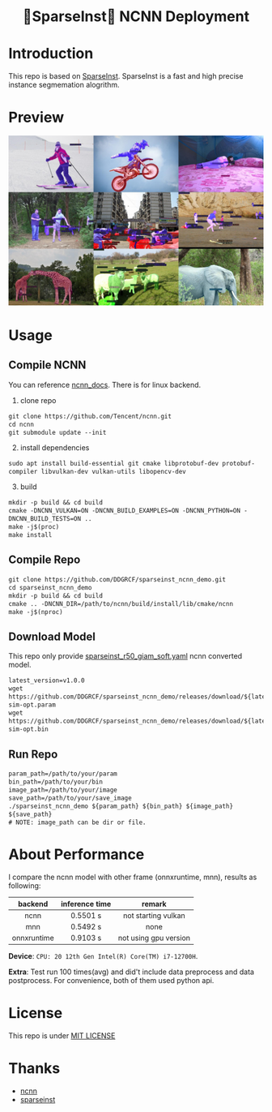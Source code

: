 
<h1 align="center">

🚀SparseInst🚀 NCNN Deployment

</h1>

# Introduction

This repo is based on [SparseInst](https://github.com/hustvl/SparseInst). SparseInst is a fast and high precise instance segmemation alogrithm.

# Preview

<div align="center">

<img src="./assets/preview.jpg"/> 

</div>


# Usage

## Compile NCNN
You can reference [ncnn_docs](https://github.com/Tencent/ncnn/wiki/how-to-build). There is for linux backend.

1. clone repo
```shell
git clone https://github.com/Tencent/ncnn.git
cd ncnn
git submodule update --init
```
2. install dependencies
```shell
sudo apt install build-essential git cmake libprotobuf-dev protobuf-compiler libvulkan-dev vulkan-utils libopencv-dev
```

3. build
```shell
mkdir -p build && cd build
cmake -DNCNN_VULKAN=ON -DNCNN_BUILD_EXAMPLES=ON -DNCNN_PYTHON=ON -DNCNN_BUILD_TESTS=ON ..
make -j$(proc)
make install
```

## Compile Repo

```shell
git clone https://github.com/DDGRCF/sparseinst_ncnn_demo.git
cd sparseinst_ncnn_demo
mkdir -p build && cd build
cmake .. -DNCNN_DIR=/path/to/ncnn/build/install/lib/cmake/ncnn
make -j$(nproc)
```


## Download Model

This repo only provide [sparseinst_r50_giam_soft.yaml](https://github.com/hustvl/SparseInst/blob/main/configs/sparse_inst_r50_giam_soft.yaml) ncnn converted model.
```shell
latest_version=v1.0.0
wget https://github.com/DDGRCF/sparseinst_ncnn_demo/releases/download/${latest_version}/sparseinst-sim-opt.param
wget https://github.com/DDGRCF/sparseinst_ncnn_demo/releases/download/${latest_version}/sparseinst-sim-opt.bin
```

## Run Repo
```shell
param_path=/path/to/your/param
bin_path=/path/to/your/bin
image_path=/path/to/your/image
save_path=/path/to/your/save_image
./sparseinst_ncnn_demo ${param_path} ${bin_path} ${image_path} ${save_path}
# NOTE: image_path can be dir or file.
```

# About Performance
I compare the ncnn model with other frame (onnxruntime, mnn), results as following:

| **backend** | **inference time** | **remark** |
|:-----------:|:------------------:|:------------------:|
| ncnn        | 0.5501 s          | not starting vulkan         |
| mnn        | 0.5492 s          | none        |
| onnxruntime | 0.9103 s          | not using gpu version          |

**Device**: `CPU: 20 12th Gen Intel(R) Core(TM) i7-12700H`. 

**Extra**: Test run 100 times(avg) and did't include data preprocess and data postprocess. For convenience, both of them used python api.

# License
This repo is under [MIT LICENSE](./LICENSE)

# Thanks

* [ncnn](https://github.com/Tencent/ncnn)
* [sparseinst](https://github.com/hustvl/SparseInst)
